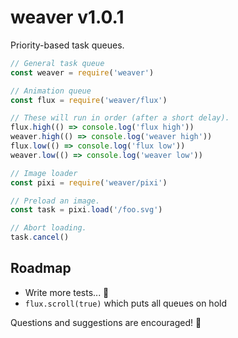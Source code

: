 
# weaver v1.0.1

Priority-based task queues.

```js
// General task queue
const weaver = require('weaver')

// Animation queue
const flux = require('weaver/flux')

// These will run in order (after a short delay).
flux.high(() => console.log('flux high'))
weaver.high(() => console.log('weaver high'))
flux.low(() => console.log('flux low'))
weaver.low(() => console.log('weaver low'))

// Image loader
const pixi = require('weaver/pixi')

// Preload an image.
const task = pixi.load('/foo.svg')

// Abort loading.
task.cancel()
```

## Roadmap

- Write more tests... 👀
- `flux.scroll(true)` which puts all queues on hold

Questions and suggestions are encouraged! 🙂
